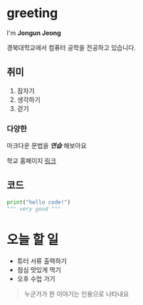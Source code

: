 # greeting
I'm **Jongun Jeong**

경북대학교에서 컴퓨터 공학을 전공하고 있습니다.

## 취미
1. 잠자기
2. 생각하기
3. 걷기
### 다양한
마크다운 문법을 ***연습*** 해보아요

학교 홈페이지 [링크](https://knu.ac.kr/wbbs/wbbs/main/main.action)
## 코드
```python
print("hello code!")
""" very good """
```
# 오늘 할 일
* 튜터 서류 출력하기
* 점심 맛있게 먹기
* 오후 수업 가기
> 누군가가 한 이야기는 인용으로 나타내요
